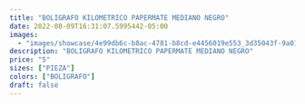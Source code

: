 ```yaml
---
title: "BOLIGRAFO KILOMETRICO PAPERMATE MEDIANO NEGRO"
date: 2022-08-09T16:31:07.5995442-05:00
images:
  - "images/showcase/4e99db6c-b8ac-4781-b8cd-e4456019e553_3d35043f-9a01-4dfd-9d19-3f88c511d9a3.webp"
description: "BOLIGRAFO KILOMETRICO PAPERMATE MEDIANO NEGRO"
price: "5"
sizes: ["PIEZA"]
colors: ["BOLIGRAFO"]
draft: false
---
```

